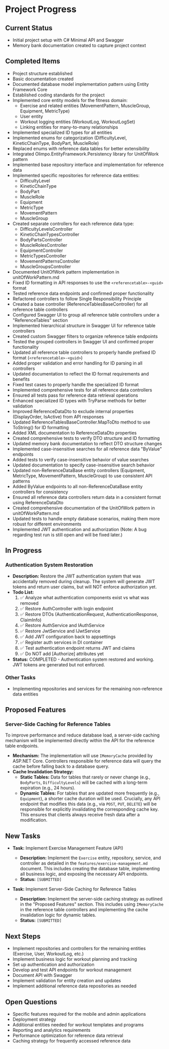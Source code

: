 # Project Progress

## Current Status
- Initial project setup with C# Minimal API and Swagger
- Memory bank documentation created to capture project context

## Completed Items
- Project structure established
- Basic documentation created
- Documented database model implementation pattern using Entity Framework Core
- Established coding standards for the project
- Implemented core entity models for the fitness domain:
  - Exercise and related entities (MovementPattern, MuscleGroup, Equipment, MetricType)
  - User entity
  - Workout logging entities (WorkoutLog, WorkoutLogSet)
  - Linking entities for many-to-many relationships
- Implemented specialized ID types for all entities
- Implemented enums for categorization (DifficultyLevel, KineticChainType, BodyPart, MuscleRole)
- Replaced enums with reference data tables for better extensibility
- Integrated Olimpo.EntityFramework.Persistency library for UnitOfWork pattern
- Implemented base repository interface and implementation for reference data
- Implemented specific repositories for reference data entities:
  - DifficultyLevel
  - KineticChainType
  - BodyPart
  - MuscleRole
  - Equipment
  - MetricType
  - MovementPattern
  - MuscleGroup
- Created separate controllers for each reference data type:
  - DifficultyLevelsController
  - KineticChainTypesController
  - BodyPartsController
  - MuscleRolesController
  - EquipmentController
  - MetricTypesController
  - MovementPatternsController
  - MuscleGroupsController
- Documented UnitOfWork pattern implementation in unitOfWorkPattern.md
- Fixed ID formatting in API responses to use the `<referencetable>-<guid>` format
- Tested reference data endpoints and confirmed proper functionality
- Refactored controllers to follow Single Responsibility Principle
- Created a base controller (ReferenceTablesBaseController) for all reference table controllers
- Configured Swagger UI to group all reference table controllers under a "ReferenceTables" section
- Implemented hierarchical structure in Swagger UI for reference table controllers
- Created custom Swagger filters to organize reference table endpoints
- Tested the grouped controllers in Swagger UI and confirmed proper functionality
- Updated all reference table controllers to properly handle prefixed ID format (`<referencetable>-<guid>`)
- Added proper validation and error handling for ID parsing in all controllers
- Updated documentation to reflect the ID format requirements and benefits
- Fixed test cases to properly handle the specialized ID format
- Implemented comprehensive tests for all reference data controllers
- Ensured all tests pass for reference data retrieval operations
- Enhanced specialized ID types with TryParse methods for better validation
- Improved ReferenceDataDto to exclude internal properties (DisplayOrder, IsActive) from API responses
- Updated ReferenceTablesBaseController.MapToDto method to use ToString() for ID formatting
- Added XML documentation to ReferenceDataDto properties
- Created comprehensive tests to verify DTO structure and ID formatting
- Updated memory bank documentation to reflect DTO structure changes
- Implemented case-insensitive searches for all reference data "ByValue" endpoints
- Added tests to verify case-insensitive behavior of value searches
- Updated documentation to specify case-insensitive search behavior
- Updated non-ReferenceDataBase entity controllers (Equipment, MetricType, MovementPattern, MuscleGroup) to use consistent API patterns
- Added ByValue endpoints to all non-ReferenceDataBase entity controllers for consistency
- Ensured all reference data controllers return data in a consistent format using ReferenceDataDto
- Created comprehensive documentation of the UnitOfWork pattern in unitOfWorkPattern.md
- Updated tests to handle empty database scenarios, making them more robust for different environments
- Implemented JWT authentication and authorization (Note: A bug regarding test run is still open and will be fixed later.)

## In Progress

### Authentication System Restoration
- **Description:** Restore the JWT authentication system that was accidentally removed during cleanup. The system will generate JWT tokens and return user claims, but will NOT enforce authorization yet.
- **Todo List:**
  1. ✅ Analyze what authentication components exist vs what was removed
  2. ✅ Restore AuthController with login endpoint
  3. ✅ Restore DTOs (AuthenticationRequest, AuthenticationResponse, ClaimInfo)
  4. ✅ Restore AuthService and IAuthService
  5. ✅ Restore JwtService and IJwtService
  6. ✅ Add JWT configuration back to appsettings
  7. ✅ Register auth services in DI container
  8. ✅ Test authentication endpoint returns JWT and claims
  9. ✅ Do NOT add [Authorize] attributes yet
- **Status:** COMPLETED - Authentication system restored and working. JWT tokens are generated but not enforced.

### Other Tasks
- Implementing repositories and services for the remaining non-reference data entities

## Proposed Features

### Server-Side Caching for Reference Tables

To improve performance and reduce database load, a server-side caching mechanism will be implemented directly within the API for the reference table endpoints.

*   **Mechanism:** The implementation will use `IMemoryCache` provided by ASP.NET Core. Controllers responsible for reference data will query the cache before falling back to a database query.
*   **Cache Invalidation Strategy:**
    *   **Static Tables:** Data for tables that rarely or never change (e.g., `BodyParts`, `DifficultyLevels`) will be cached with a long-term expiration (e.g., 24 hours).
    *   **Dynamic Tables:** For tables that are updated more frequently (e.g., `Equipment`), a shorter cache duration will be used. Crucially, any API endpoint that modifies this data (e.g., via `POST`, `PUT`, `DELETE`) will be responsible for explicitly invalidating the corresponding cache key. This ensures that clients always receive fresh data after a modification.

## New Tasks

*   **Task:** Implement Exercise Management Feature (API)
    *   **Description:** Implement the `Exercise` entity, repository, service, and controller as detailed in the `features/exercise-management.md` document. This includes creating the database table, implementing all business logic, and exposing the necessary API endpoints.
    *   **Status:** `[SUBMITTED]`

*   **Task:** Implement Server-Side Caching for Reference Tables
    *   **Description:** Implement the server-side caching strategy as outlined in the "Proposed Features" section. This includes using `IMemoryCache` in the reference table controllers and implementing the cache invalidation logic for dynamic tables.
    *   **Status:** `[SUBMITTED]`

## Next Steps
- Implement repositories and controllers for the remaining entities (Exercise, User, WorkoutLog, etc.)
- Implement business logic for workout planning and tracking
- Set up authentication and authorization
- Develop and test API endpoints for workout management
- Document API with Swagger
- Implement validation for entity creation and updates
- Implement additional reference data repositories as needed

## Open Questions
- Specific features required for the mobile and admin applications
- Deployment strategy
- Additional entities needed for workout templates and programs
- Reporting and analytics requirements
- Performance optimization for reference data retrieval
- Caching strategy for frequently accessed reference data
